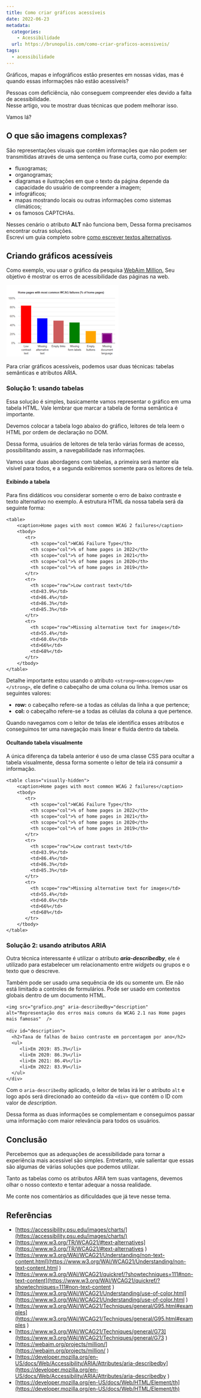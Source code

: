 ```yaml
---
title: Como criar gráficos acessíveis
date: 2022-06-23
metadata:
  categories:
    - Acessibilidade
  url: https://brunopulis.com/como-criar-graficos-acessiveis/
tags:
  - acessibilidade
---
```

Gráficos, mapas e infográficos estão presentes em nossas vidas, mas é quando essas informações não estão acessíveis?

Pessoas com deficiência, não conseguem compreender eles devido a falta de acessibilidade.  
Nesse artigo, vou te mostrar duas técnicas que podem melhorar isso.

Vamos lá?

## O que são imagens complexas?

São representações visuais que contêm informações que não podem ser transmitidas através de uma sentença ou frase curta, como por exemplo:

-   fluxogramas;
-   organogramas;
-   diagramas e ilustrações em que o texto da página depende da capacidade do usuário de compreender a imagem;
-   infográficos;
-   mapas mostrando locais ou outras informações como sistemas climáticos;
-   os famosos CAPTCHAs.

Nesses cenário o atributo **ALT** não funciona bem, Dessa forma precisamos encontrar outras soluções.  
Escrevi um guia completo sobre [como escrever textos alternativos](https://brunopulis.com/texto-alternativo-o-guia-definitivo/).

## Criando gráficos acessíveis

Como exemplo, vou usar o gráfico da pesquisa [WebAim Million.](https://webaim.org/projects/million/) Seu objetivo é mostrar os erros de acessibilidade das páginas na web.

![Gráfico sobre Páginas iniciais com falhas WCAG mais comuns (% de páginas iniciais), Existe uma relação entre o tipo de erro com a porcentagem que foi encontrado.](images/graphic-300x192-SGK33Au1rlEc.png)

Para criar gráficos acessíveis, podemos usar duas técnicas: tabelas semânticas e atributos ARIA.

### Solução 1: usando tabelas

Essa solução é simples, basicamente vamos representar o gráfico em uma tabela HTML. Vale lembrar que marcar a tabela de forma semântica é importante.

Devemos colocar a tabela logo abaixo do gráfico, leitores de tela leem o HTML por ordem de declaração no DOM.

Dessa forma, usuários de leitores de tela terão várias formas de acesso, possibilitando assim, a navegabilidade nas informações.

Vamos usar duas abordagens com tabelas, a primeira será manter ela visível para todos, e a segunda exibiremos somente para os leitores de tela.

#### Exibindo a tabela

Para fins didáticos vou considerar somente o erro de baixo contraste e texto alternativo no exemplo. A estrutura HTML da nossa tabela será da seguinte forma:

```
<table>
    <caption>Home pages with most common WCAG 2 failures</caption>
    <tbody>
       <tr>
         <th scope="col">WCAG Failure Type</th>
         <th scope="col">% of home pages in 2022</th>
         <th scope="col">% of home pages in 2021</th>
         <th scope="col">% of home pages in 2020</th>
         <th scope="col">% of home pages in 2019</th>
       </tr>
       <tr>
         <th scope="row">Low contrast text</td>
         <td>83.9%</td>
         <td>86.4%</td>
         <td>86.3%</td>
         <td>85.3%</td>
       </tr>
       <tr>
         <th scope="row">Missing alternative text for images</td>
         <td>55.4%</td>
         <td>60.6%</td>
         <td>66%</td>
         <td>68%</td>
       </tr>
    </tbody>
</table>
```

Detalhe importante estou usando o atributo `<strong><em>scope</em></strong>`, ele define o cabeçalho de uma coluna ou linha. Iremos usar os seguintes valores:

-   **row:** o cabeçalho refere-se a todas as células da linha a que pertence;
-   **col:** o cabeçalho refere-se a todas as células da coluna a que pertence.

Quando navegamos com o leitor de telas ele identifica esses atributos e conseguimos ter uma navegação mais linear e fluída dentro da tabela.

#### Ocultando tabela visualmente

A única diferença da tabela anterior é uso de uma classe CSS para ocultar a tabela visualmente, dessa forma somente o leitor de tela irá consumir a informação.

```
<table class="visually-hidden">
    <caption>Home pages with most common WCAG 2 failures</caption>
    <tbody>
       <tr>
         <th scope="col">WCAG Failure Type</th>
         <th scope="col">% of home pages in 2022</th>
         <th scope="col">% of home pages in 2021</th>
         <th scope="col">% of home pages in 2020</th>
         <th scope="col">% of home pages in 2019</th>
       </tr>
       <tr>
         <th scope="row">Low contrast text</td>
         <td>83.9%</td>
         <td>86.4%</td>
         <td>86.3%</td>
         <td>85.3%</td>
       </tr>
       <tr>
         <th scope="row">Missing alternative text for images</td>
         <td>55.4%</td>
         <td>60.6%</td>
         <td>66%</td>
         <td>68%</td>
       </tr>
    </tbody>
</table>
```

### Solução 2: usando atributos ARIA

Outra técnica interessante é utilizar o atributo **_aria-describedby_**, ele é utilizado para estabelecer um relacionamento entre _widgets_ ou grupos e o texto que o descreve.

Também pode ser usado uma sequência de ids ou somente um. Ele não está limitado a controles de formulários. Pode ser usado em contextos globais dentro de um documento HTML.

```
<img src="grafico.png" aria-describedby="description" alt="Representação dos erros mais comuns da WCAG 2.1 nas Home pages mais famosas"  />

<div id="description"> 
  <h2>Taxa de falhas de baixo contraste em porcentagem por ano</h2> 
  <ul>
     <li>Em 2019: 85.3%</li> 
     <li>Em 2020: 86.3%</li> 
     <li>Em 2021: 86.4%</li>
     <li>Em 2022: 83.9%</li>
  </ul>
</div>
```

Com o `aria-describedby` aplicado, o leitor de telas irá ler o atributo `alt` e logo após será direcionado ao conteúdo da `<div>` que contém o ID com valor de _description_.

Dessa forma as duas informações se complementam e conseguimos passar uma informação com maior relevância para todos os usuários.

## Conclusão

Percebemos que as adequações de acessibilidade para tornar a experiência mais acessível são simples. Entretanto, vale salientar que essas são algumas de várias soluções que podemos utilizar.

Tanto as tabelas como os atributos ARIA tem suas vantagens, devemos olhar o nosso contexto e tentar adequar a nossa realidade.

Me conte nos comentários as dificuldades que já teve nesse tema.

## Referências

-   [https://accessibility.psu.edu/images/charts/](https://accessibility.psu.edu/images/charts/)
-   [https://www.w3.org/TR/WCAG21/#text-alternatives](https://www.w3.org/TR/WCAG21/#text-alternatives
    )
-   [https://www.w3.org/WAI/WCAG21/Understanding/non-text-content.html](https://www.w3.org/WAI/WCAG21/Understanding/non-text-content.html
    )
-   [https://www.w3.org/WAI/WCAG21/quickref/?showtechniques=111#non-text-content](https://www.w3.org/WAI/WCAG21/quickref/?showtechniques=111#non-text-content
    )
-   [https://www.w3.org/WAI/WCAG21/Understanding/use-of-color.html](https://www.w3.org/WAI/WCAG21/Understanding/use-of-color.html
    )
-   [https://www.w3.org/WAI/WCAG21/Techniques/general/G95.html#examples](https://www.w3.org/WAI/WCAG21/Techniques/general/G95.html#examples
    )
-   [https://www.w3.org/WAI/WCAG21/Techniques/general/G73](https://www.w3.org/WAI/WCAG21/Techniques/general/G73
    )
-   [https://webaim.org/projects/million/](https://webaim.org/projects/million/
    )
-   [https://developer.mozilla.org/en-US/docs/Web/Accessibility/ARIA/Attributes/aria-describedby](https://developer.mozilla.org/en-US/docs/Web/Accessibility/ARIA/Attributes/aria-describedby
    )
-   [https://developer.mozilla.org/en-US/docs/Web/HTML/Element/th](https://developer.mozilla.org/en-US/docs/Web/HTML/Element/th)